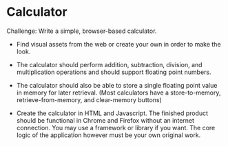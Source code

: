 Calculator
==========

Challenge: Write a simple, browser-based calculator.

* Find visual assets from the web or create your own in order to make the look.

* The calculator should perform addition, subtraction, division, and multiplication operations and should support floating point numbers.
 
* The calculator should also be able to store a single floating point value in memory for later retrieval.  (Most calculators have a store-to-memory, retrieve-from-memory, and clear-memory buttons)
 
* Create the calculator in HTML and Javascript. The finished product should be functional in Chrome and Firefox without an internet connection. You may use a framework or library if you want. The core logic of the application however must be your own original work. 

